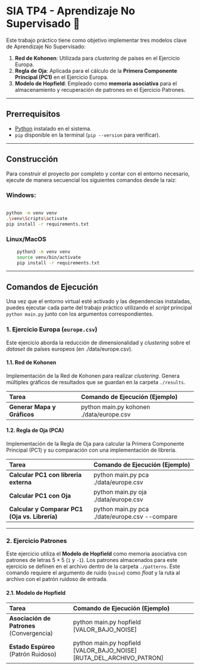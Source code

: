 # SIA TP4 - Aprendizaje No Supervisado 🧠

Este trabajo práctico tiene como objetivo implementar tres modelos clave de Aprendizaje No Supervisado:

1.  **Red de Kohonen**: Utilizada para *clustering* de países en el Ejercicio Europa.
2.  **Regla de Oja**: Aplicada para el cálculo de la **Primera Componente Principal (PC1)** en el Ejercicio Europa.
3.  **Modelo de Hopfield**: Empleado como **memoria asociativa** para el almacenamiento y recuperación de patrones en el Ejercicio Patrones.

---
## Prerrequisitos
- [Python](https://www.python.org/downloads/) instalado en el sistema.
- `pip` disponible en la terminal (`pip --version` para verificar).

---
## Construcción
Para construir el proyecto por completo y contar con el entorno necesario, ejecute de manera secuencial los siguientes comandos desde la raíz:

### Windows:
```bash

python -m venv venv
.\venv\Scripts\activate
pip install -r requirements.txt
```

### Linux/MacOS
```bash
    python3 -m venv venv
    source venv/bin/activate
    pip install -r requirements.txt
```

---
## Comandos de Ejecución

Una vez que el entorno virtual esté activado y las dependencias instaladas, puedes ejecutar cada parte del trabajo 
práctico utilizando el *script* principal `python main.py` junto con los argumentos correspondientes.


### 1. Ejercicio Europa (`europe.csv`)
Este ejercicio aborda la reducción de dimensionalidad y *clustering* sobre el *dataset* de países europeos (en ./data/europe.csv).

#### 1.1. Red de Kohonen
Implementación de la Red de Kohonen para realizar *clustering*. Genera múltiples gráficos de resultados que se guardan en la carpeta `./results`.

| Tarea | Comando de Ejecución (Ejemplo)           |
| :--- |:-----------------------------------------|
| **Generar Mapa y Gráficos** | python main.py kohonen ./data/europe.csv |


#### 1.2. Regla de Oja (PCA)
Implementación de la Regla de Oja para calcular la Primera Componente Principal (PC1) y su comparación con una implementación de librería.

| Tarea                                          | Comando de Ejecución (Ejemplo)                 |
|:-----------------------------------------------|:-----------------------------------------------|
| **Calcular PC1 con libreria externa**          | python main.py pca ./data/europe.csv           |
| **Calcular PC1 con Oja**                       | python main.py oja ./data/europe.csv           |
| **Calcular y Comparar PC1 (Oja vs. Librería)** | python main.py pca ./date/europe.csv --compare |

---

### 2. Ejercicio Patrones
Este ejercicio utiliza el **Modelo de Hopfield** como memoria asociativa con patrones de letras $5\times5$ (`1` y `-1`).
Los patrones almacenados para este ejercicio se definen en el archivo dentro de la carpeta `./patterns`.
Este comando requiere el argumento de ruido (`noise`) como *float* y la ruta al archivo con el patrón ruidoso de entrada.

#### 2.1. Modelo de Hopfield

| Tarea | Comando de Ejecución (Ejemplo)                                       |
| :--- |:---------------------------------------------------------------------|
| **Asociación de Patrones** (Convergencia) | python main.py hopfield  [VALOR_BAJO_NOISE]                          |
| **Estado Espúreo** (Patrón Ruidoso) | python main.py hopfield [VALOR_BAJO_NOISE] [RUTA_DEL_ARCHIVO_PATRON] |